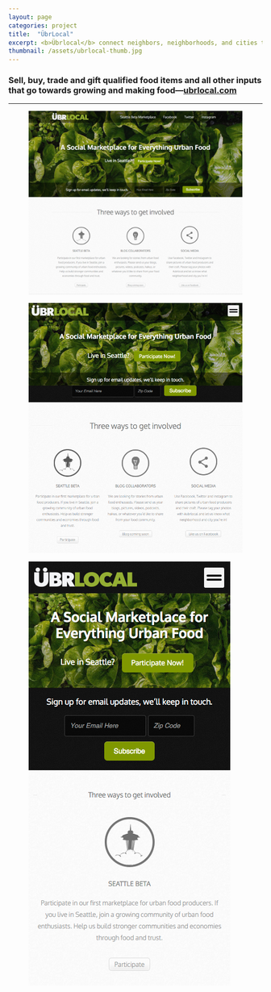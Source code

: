 ```yaml
---
layout: page
categories: project
title:  "ÜbrLocal"
excerpt: <b>Übrlocal</b> connect neighbors, neighborhoods, and cities through growing food together and sharing resources.
thumbnail: /assets/ubrlocal-thumb.jpg
---
```


### Sell, buy, trade and gift qualified food items and all other inputs that go towards growing and making food—[ubrlocal.com][ubrlocal]

* * *

<figure><img src="/assets/ubrlocal1.jpg"></figure>
<figure><img src="/assets/ubrlocal2.jpg"></figure>
<figure><img src="/assets/ubrlocal3.jpg"></figure>

[ubrlocal]:      http://ubrlocal.com
